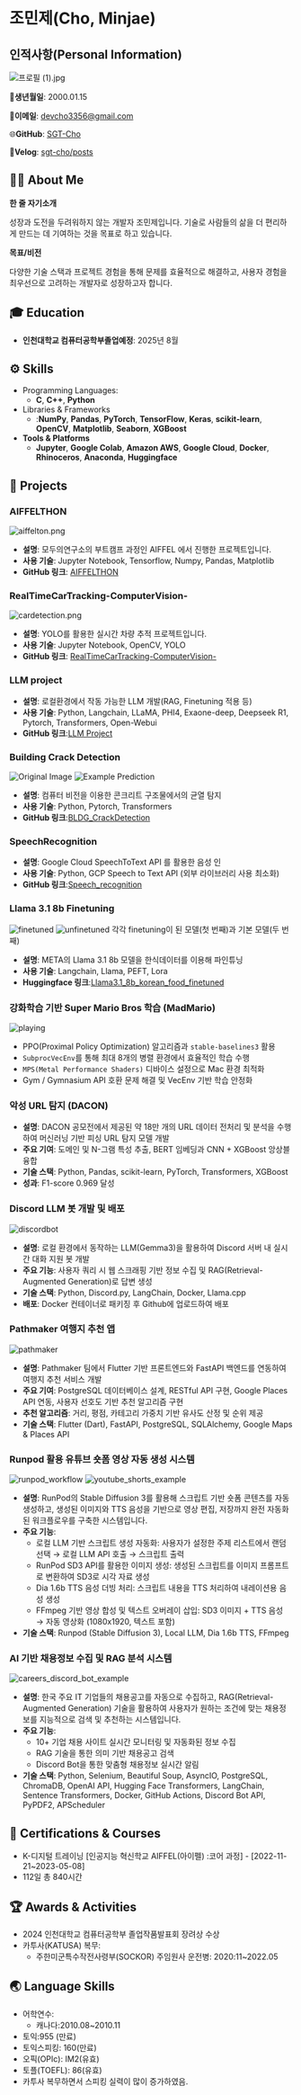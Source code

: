 # 조민제(Cho, Minjae)

## 인적사항(Personal Information)

![프로필 (1).jpg](./assets/profile.jpg)

📅**생년월일**: 2000.01.15

📧**이메일**: devcho3356@gmail.com

🌐**GitHub**: [SGT-Cho](https://github.com/SGT-Cho)

📝**Velog**: [sgt-cho/posts](https://velog.io/@sgt-cho/posts)

## **👨‍💻 About Me**

**한 줄 자기소개**

성장과 도전을 두려워하지 않는 개발자 조민제입니다. 기술로 사람들의 삶을 더 편리하게 만드는 데 기여하는 것을 목표로 하고 있습니다.

**목표/비전**

다양한 기술 스택과 프로젝트 경험을 통해 문제를 효율적으로 해결하고, 사용자 경험을 최우선으로 고려하는 개발자로 성장하고자 합니다.

## **🎓 Education**

- **인천대학교 컴퓨터공학부졸업예정**: 2025년 8월

## ⚙️ Skills

- Programming Languages:
    - **C**, **C++**, **Python**
- Libraries & Frameworks
    - :**NumPy**, **Pandas**, **PyTorch**, **TensorFlow**, **Keras**, **scikit-learn**, **OpenCV**, **Matplotlib**, **Seaborn**, **XGBoost**
- **Tools & Platforms**
    - **Jupyter**, **Google Colab**, **Amazon AWS**, **Google Cloud**, **Docker**, **Rhinoceros**, **Anaconda**, **Huggingface**

## **📂 Projects**

### **AIFFELTHON**

![aiffelton.png](./assets/aiffelton.png)

- **설명**: 모두의연구소의 부트캠프 과정인 AIFFEL 에서 진행한 프로젝트입니다.
- **사용 기술**: Jupyter Notebook, Tensorflow, Numpy, Pandas, Matplotlib
- **GitHub 링크**: [AIFFELTHON](https://github.com/SGT-Cho/AIFFELTHON)

### **RealTimeCarTracking-ComputerVision-**

![cardetection.png](./assets/cardetection.png)

- **설명**: YOLO를 활용한 실시간 차량 추적 프로젝트입니다.
- **사용 기술**: Jupyter Notebook, OpenCV, YOLO
- **GitHub 링크**: [RealTimeCarTracking-ComputerVision-](https://github.com/SGT-Cho/RealTimeCarTracking-ComputerVision-)

### **LLM project**

- **설명**: 로컬환경에서 작동 가능한 LLM 개발(RAG, Finetuning 적용 등)
- **사용 기술**: Python, Langchain, LLaMA, PHI4, Exaone-deep, Deepseek R1, Pytorch, Transformers, Open-Webui
- **GitHub 링크**:[LLM Project](https://github.com/SGT-Cho/LLM)

### **Building Crack Detection**

![Original Image](./assets/bldgcrack.jpg)
![Example Prediction](./assets/bldgcrack2.png)

- **설명**: 컴퓨터 비전을 이용한 콘크리트 구조물에서의 균열 탐지
- **사용 기술**: Python, Pytorch, Transformers
- **GitHub 링크**:[BLDG_CrackDetection](https://github.com/SGT-Cho/BldgCrackDetection)

### **SpeechRecognition**

- **설명**: Google Cloud SpeechToText API 를 활용한 음성 인
- **사용 기술**: Python, GCP Speech to Text API (외부 라이브러리 사용 최소화)
- **GitHub 링크**:[Speech_recognition](https://github.com/SGT-Cho/speech_recognition)

### **Llama 3.1 8b Finetuning**

![finetuned](./assets/finetuned2.png)
![unfinetuned](./assets/finetuned1.png)
각각 finetuning이 된 모델(첫 번째)과 기본 모델(두 번째)
- **설명**: META의 Llama 3.1 8b 모델을 한식데이터를 이용해 파인튜닝
- **사용 기술**: Langchain, Llama, PEFT, Lora
- **Huggingface 링크**:[Llama3.1_8b_korean_food_finetuned](https://huggingface.co/mobilelife)

### **강화학습 기반 Super Mario Bros 학습 (MadMario)**

![playing](./assets/mario.png)
- PPO(Proximal Policy Optimization) 알고리즘과 `stable-baselines3` 활용  
- `SubprocVecEnv`를 통해 최대 8개의 병렬 환경에서 효율적인 학습 수행  
- `MPS(Metal Performance Shaders)` 디바이스 설정으로 Mac 환경 최적화  
- Gym / Gymnasium API 호환 문제 해결 및 VecEnv 기반 학습 안정화

### 악성 URL 탐지 (DACON)

- **설명**: DACON 공모전에서 제공된 약 18만 개의 URL 데이터 전처리 및 분석을 수행하여 머신러닝 기반 피싱 URL 탐지 모델 개발  
- **주요 기여**: 도메인 및 N-그램 특성 추출, BERT 임베딩과 CNN + XGBoost 앙상블 융합  
- **기술 스택**: Python, Pandas, scikit-learn, PyTorch, Transformers, XGBoost  
- **성과**: F1-score 0.969 달성

### Discord LLM 봇 개발 및 배포

![discordbot](./assets/discordbot.png)
- **설명**: 로컬 환경에서 동작하는 LLM(Gemma3)을 활용하여 Discord 서버 내 실시간 대화 지원 봇 개발  
- **주요 기능**: 사용자 쿼리 시 웹 스크래핑 기반 정보 수집 및 RAG(Retrieval-Augmented Generation)로 답변 생성  
- **기술 스택**: Python, Discord.py, LangChain, Docker, Llama.cpp  
- **배포**: Docker 컨테이너로 패키징 후 Github에 업로드하여 배포

### Pathmaker 여행지 추천 앱

![pathmaker](./assets/pathmaker.webp)
- **설명**: Pathmaker 팀에서 Flutter 기반 프론트엔드와 FastAPI 백엔드를 연동하여 여행지 추천 서비스 개발  
- **주요 기여**: PostgreSQL 데이터베이스 설계, RESTful API 구현, Google Places API 연동, 사용자 선호도 기반 추천 알고리즘 구현  
- **추천 알고리즘**: 거리, 평점, 카테고리 가중치 기반 유사도 산정 및 순위 제공  
- **기술 스택**: Flutter (Dart), FastAPI, PostgreSQL, SQLAlchemy, Google Maps & Places API

### Runpod 활용 유튜브 숏폼 영상 자동 생성 시스템
![runpod_workflow](./assets/runpod_workflow.png)
![youtube_shorts_example](./assets/youtube_shorts_example.png)
- **설명**: RunPod의 Stable Diffusion 3를 활용해 스크립트 기반 숏폼 콘텐츠를 자동 생성하고, 생성된 이미지와 TTS 음성을 기반으로 영상 편집, 저장까지 완전 자동화된 워크플로우를 구축한 시스템입니다.
- **주요 기능**:
    - 로컬 LLM 기반 스크립트 생성 자동화: 사용자가 설정한 주제 리스트에서 랜덤 선택 → 로컬 LLM API 호출 → 스크립트 출력
    - RunPod SD3 API를 활용한 이미지 생성: 생성된 스크립트를 이미지 프롬프트로 변환하여 SD3로 시각 자료 생성
    - Dia 1.6b TTS 음성 더빙 처리: 스크립트 내용을 TTS 처리하여 내레이션용 음성 생성
    - FFmpeg 기반 영상 합성 및 텍스트 오버레이 삽입: SD3 이미지 + TTS 음성 → 자동 영상화 (1080x1920, 텍스트 포함)
- **기술 스택**: Runpod (Stable Diffusion 3), Local LLM, Dia 1.6b TTS, FFmpeg

### AI 기반 채용정보 수집 및 RAG 분석 시스템
![careers_discord_bot_example](./assets/careers_discord_bot_jd.png)
- **설명**: 한국 주요 IT 기업들의 채용공고를 자동으로 수집하고, RAG(Retrieval-Augmented Generation) 기술을 활용하여 사용자가 원하는 조건에 맞는 채용정보를 지능적으로 검색 및 추천하는 시스템입니다.
- **주요 기능**:
    - 10+ 기업 채용 사이트 실시간 모니터링 및 자동화된 정보 수집
    - RAG 기술을 통한 의미 기반 채용공고 검색
    - Discord Bot을 통한 맞춤형 채용정보 실시간 알림
- **기술 스택**: Python, Selenium, Beautiful Soup, AsyncIO, PostgreSQL, ChromaDB, OpenAI API, Hugging Face Transformers, LangChain, Sentence Transformers, Docker, GitHub Actions, Discord Bot API, PyPDF2, APScheduler

## **📜 Certifications & Courses**

- K-디지털 트레이닝 [인공지능 혁신학교 AIFFEL(아이펠) :코어 과정] - [2022-11-21~2023-05-08]
- 112일 총 840시간

## 🏆 Awards & Activities

- 2024 인천대학교 컴퓨터공학부 졸업작품발표회 장려상 수상
- 카투사(KATUSA) 복무:
    - 주한미군특수작전사령부(SOCKOR) 주임원사 운전병: 2020:11~2022.05

## **🌏 Language Skills**

- 어학연수:
    - 캐나다:2010.08~2010.11
- 토익:955 (만료)
- 토익스피킹: 160(만료)
- 오픽(OPIc): IM2(유효)
- 토플(TOEFL): 86(유효)
- 카투사 복무하면서 스피킹 실력이 많이 증가하였음.
